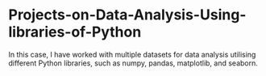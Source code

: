 # Projects-on-Data-Analysis-Using-libraries-of-Python
In this case, I have worked with multiple datasets for data analysis utilising different Python libraries, such as numpy, pandas, matplotlib, and seaborn.
